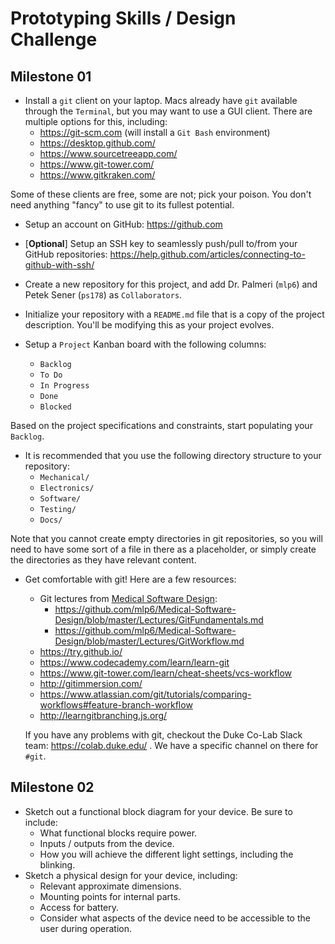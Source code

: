 # Prototyping Skills / Design Challenge

## Milestone 01
* Install a `git` client on your laptop.  Macs already have `git` available
through the `Terminal`, but you may want to use a GUI client.  There are
multiple options for this, including:
  + https://git-scm.com (will install a `Git Bash` environment)
  + https://desktop.github.com/
  + https://www.sourcetreeapp.com/
  + https://www.git-tower.com/
  + https://www.gitkraken.com/

Some of these clients are free, some are not; pick your poison.  You don't need
anything "fancy" to use git to its fullest potential.

* Setup an account on GitHub: https://github.com

* [**Optional**]  Setup an SSH key to seamlessly push/pull to/from your GitHub
repositories: https://help.github.com/articles/connecting-to-github-with-ssh/   

* Create a new repository for this project, and add Dr. Palmeri (`mlp6`) and
  Petek Sener (`ps178`) as `Collaborators`.

* Initialize your repository with a `README.md` file that is a copy of the
project description.  You'll be modifying this as your project evolves.

* Setup a `Project` Kanban board with the following columns:
  + `Backlog`
  + `To Do`
  + `In Progress`
  + `Done`
  + `Blocked`

Based on the project specifications and constraints, start populating your `Backlog`.

* It is recommended that you use the following directory structure to your repository:
  + `Mechanical/`
  + `Electronics/`
  + `Software/`
  + `Testing/`
  + `Docs/`

Note that you cannot create empty directories in git repositories, so you will
need to have some sort of a file in there as a placeholder, or simply create
the directories as they have relevant content.

* Get comfortable with git!  Here are a few resources:
  + Git lectures from [Medical Software Design](https://github.com/mlp6/Medical-Software-Design):
    - https://github.com/mlp6/Medical-Software-Design/blob/master/Lectures/GitFundamentals.md
    - https://github.com/mlp6/Medical-Software-Design/blob/master/Lectures/GitWorkflow.md
  + https://try.github.io/
  + https://www.codecademy.com/learn/learn-git
  + https://www.git-tower.com/learn/cheat-sheets/vcs-workflow
  + http://gitimmersion.com/
  + https://www.atlassian.com/git/tutorials/comparing-workflows#feature-branch-workflow
  + http://learngitbranching.js.org/

  If you have any problems with git, checkout the Duke Co-Lab Slack team:
https://colab.duke.edu/ .  We have a specific channel on there for `#git`.

## Milestone 02
* Sketch out a functional block diagram for your device.  Be sure to include:
  + What functional blocks require power.
  + Inputs / outputs from the device.
  + How you will achieve the different light settings, including the blinking.
* Sketch a physical design for your device, including:
  + Relevant approximate dimensions.
  + Mounting points for internal parts.
  + Access for battery.
  + Consider what aspects of the device need to be accessible to the user
during operation.
